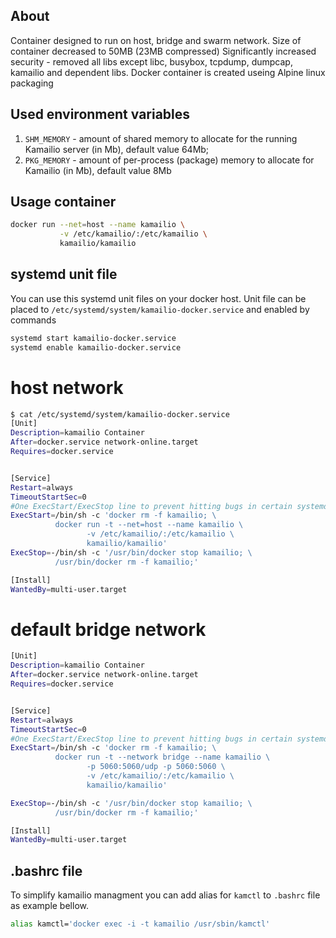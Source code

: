 About
-----

Container designed to run on host, bridge and swarm network.
Size of container decreased to 50MB (23MB compressed)
Significantly increased security - removed all libs except libc, busybox, tcpdump, dumpcap, kamailio and dependent libs.
Docker container is created useing Alpine linux packaging

Used environment variables
--------------------------

1. ```SHM_MEMORY``` - amount of shared memory to allocate for the running Kamailio server (in Mb), default value 64Mb;
2. ```PKG_MEMORY``` - amount of per-process (package) memory to allocate for Kamailio (in Mb), default value 8Mb

Usage container
---------------

```sh
docker run --net=host --name kamailio \
           -v /etc/kamailio/:/etc/kamailio \
           kamailio/kamailio
```

systemd unit file
-----------------

You can use this systemd unit files on your docker host.
Unit file can be placed to ```/etc/systemd/system/kamailio-docker.service``` and enabled by commands
```sh
systemd start kamailio-docker.service
systemd enable kamailio-docker.service
```

host network
============

```sh
$ cat /etc/systemd/system/kamailio-docker.service
[Unit]
Description=kamailio Container
After=docker.service network-online.target
Requires=docker.service


[Service]
Restart=always
TimeoutStartSec=0
#One ExecStart/ExecStop line to prevent hitting bugs in certain systemd versions
ExecStart=/bin/sh -c 'docker rm -f kamailio; \
          docker run -t --net=host --name kamailio \
                 -v /etc/kamailio/:/etc/kamailio \
                 kamailio/kamailio'
ExecStop=-/bin/sh -c '/usr/bin/docker stop kamailio; \
          /usr/bin/docker rm -f kamailio;'

[Install]
WantedBy=multi-user.target
```

default bridge network
======================
```sh
[Unit]
Description=kamailio Container
After=docker.service network-online.target
Requires=docker.service


[Service]
Restart=always
TimeoutStartSec=0
#One ExecStart/ExecStop line to prevent hitting bugs in certain systemd versions
ExecStart=/bin/sh -c 'docker rm -f kamailio; \
          docker run -t --network bridge --name kamailio \
                 -p 5060:5060/udp -p 5060:5060 \
                 -v /etc/kamailio/:/etc/kamailio \
                 kamailio/kamailio'

ExecStop=-/bin/sh -c '/usr/bin/docker stop kamailio; \
          /usr/bin/docker rm -f kamailio;'

[Install]
WantedBy=multi-user.target
```

.bashrc file
------------
To simplify kamailio managment you can add alias for ```kamctl``` to ```.bashrc``` file as example bellow.
```sh
alias kamctl='docker exec -i -t kamailio /usr/sbin/kamctl'
```
